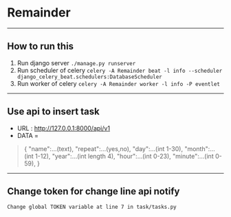 # Remainder
---
## How to run this
1. Run django server 
    `./manage.py runserver`
2. Run scheduler of celery
    `celery -A Remainder beat -l info --scheduler django_celery_beat.schedulers:DatabaseScheduler`
3. Run worker of celery
    `celery -A Remainder worker -l info -P eventlet`

----
## Use api to insert task
* URL : http://127.0.0.1:8000/api/v1
* DATA = 
>   {
        "name":...(text),
        "repeat":...(yes,no),
        "day":...(int 1-30),
        "month":...(int 1-12),
        "year":...(int length 4),
        "hour":...(int 0-23),
        "minute":...(int 0-59),
    }
----
## Change token for change line api notify
`Change global TOKEN variable at line 7 in task/tasks.py`